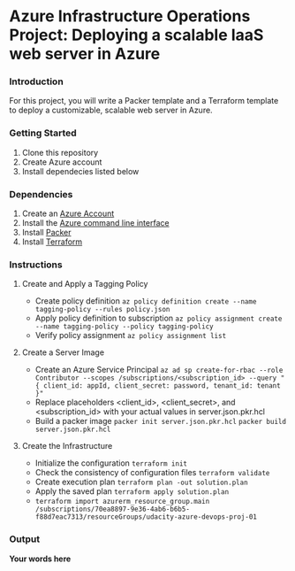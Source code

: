 # Azure Infrastructure Operations Project: Deploying a scalable IaaS web server in Azure

### Introduction
For this project, you will write a Packer template and a Terraform template to deploy a customizable, scalable web server in Azure.

### Getting Started
1. Clone this repository
2. Create Azure account
3. Install dependecies listed below


### Dependencies
1. Create an [Azure Account](https://portal.azure.com) 
2. Install the [Azure command line interface](https://docs.microsoft.com/en-us/cli/azure/install-azure-cli?view=azure-cli-latest)
3. Install [Packer](https://www.packer.io/downloads)
4. Install [Terraform](https://www.terraform.io/downloads.html)

### Instructions
1. Create and Apply a Tagging Policy
    - Create policy definition
        `az policy definition create --name tagging-policy --rules policy.json`
    - Apply policy definition to subscription
        `az policy assignment create --name tagging-policy --policy tagging-policy`
    - Verify policy assignment
        `az policy assignment list`

2. Create a Server Image
    - Create an Azure Service Principal
        `az ad sp create-for-rbac --role Contributor --scopes /subscriptions/<subscription_id> --query "{ client_id: appId, client_secret: password, tenant_id: tenant }"`
    - Replace placeholders <client_id>, <client_secret>, and <subscription_id> with your actual values in server.json.pkr.hcl
    - Build a packer image
        `packer init server.json.pkr.hcl`
        `packer build server.json.pkr.hcl`

3. Create the Infrastructure 
    - Initialize the configuration
        `terraform init`
    - Check the consistency of configuration files
        `terraform validate`
    - Create execution plan
        `terraform plan -out solution.plan`
    - Apply the saved plan 
        `terraform apply solution.plan`
    - `terraform import azurerm_resource_group.main /subscriptions/70ea8897-9e36-4ab6-b6b5-f88d7eac7313/resourceGroups/udacity-azure-devops-proj-01`


### Output
**Your words here**